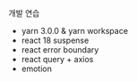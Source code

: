 개발 연습

- yarn 3.0.0 & yarn workspace
- react 18 suspense
- react error boundary
- react query + axios
- emotion
